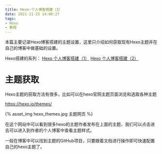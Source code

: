 ```yaml
---
title: Hexo-个人博客搭建（3）
date: 2021-11-23 14:00:27
tags:
- Hexo
- 教程
---
```


本篇主要记录Hexo博客搭建的主题设置，这里只介绍如何获取现有Hexo主题并在自己的博客中做基础的设置。</br>

Hexo搭建的系列：
[Hexo 个人博客搭建（1）](https://minamisama.github.io/2021/11/18/Hexo-%E4%B8%AA%E4%BA%BA%E5%8D%9A%E5%AE%A2%E6%90%AD%E5%BB%BA(1)/)
[Hexo 个人博客搭建（2）](https://minamisama.github.io/2021/11/19/Hexo-%E4%B8%AA%E4%BA%BA%E5%8D%9A%E5%AE%A2%E6%90%AD%E5%BB%BA(2)/)

<!-- more -->

# 主题获取
Hexo主题的获取方法有很多，比如可以在hexo官网主题页面浏览和选取各种主题

https://hexo.io/themes/

{% asset_img hexo_themes.jpg 主题网页 %}

在这个网站中可以看到很多hexo的主题作者发布在上面的主题，我们可以点击进去可以进入到作者的个人博客中查看主题样式。

一般在博客中可以找到主题的GitHub项目，只要跟着文档进行操作即可快速配置自己的hexo主题了。







